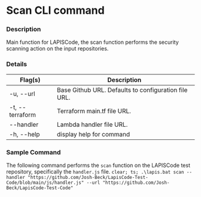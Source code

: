 # Scan CLI command

### Description
Main function for LAPISCode, the scan function performs the security scanning action on the input repositories. 


### Details

| Flag(s)                       | Description |
| ----------------------------  | ---------------|
| -u, --url                     | Base Github URL. Defaults to configuration file URL.|
| -t, --terraform <string>      | Terraform main.tf file URL.|
| --handler <string>            | Lambda handler file URL.|
| -h, --help                    | display help for command|


### Sample Command
The following command performs the `scan` function on the LAPISCode test repository, specifically the `handler.js` file.
`clear; ts; .\lapis.bat scan --handler "https://github.com/Josh-Beck/LapisCode-Test-Code/blob/main/js/handler.js" --url "https://github.com/Josh-Beck/LapisCode-Test-Code"`
